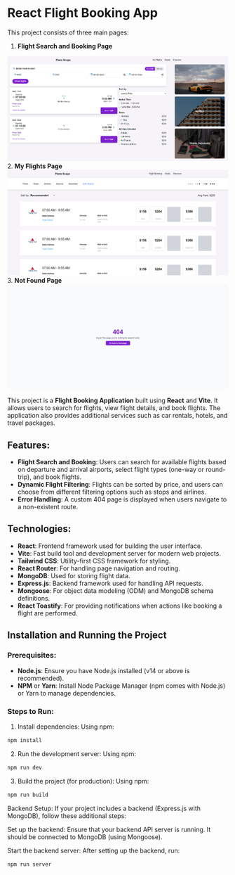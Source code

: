# React Flight Booking App


This project consists of three main pages:
1. **Flight Search and Booking Page**

![image alt](https://github.com/Oomar20/PlaneScape/blob/main/Main%20Page.png?raw=true)
2. **My Flights Page**
![image alt](https://github.com/Oomar20/PlaneScape/blob/main/My%20Flights%20Page.png?raw=true)
3. **Not Found Page**
![image alt](https://github.com/Oomar20/PlaneScape/blob/main/Not%20Found%20Page.png?raw=true)

This project is a **Flight Booking Application** built using **React** and **Vite**. It allows users to search for flights, view flight details, and book flights. The application also provides additional services such as car rentals, hotels, and travel packages.

## Features:
- **Flight Search and Booking**: Users can search for available flights based on departure and arrival airports, select flight types (one-way or round-trip), and book flights.
- **Dynamic Flight Filtering**: Flights can be sorted by price, and users can choose from different filtering options such as stops and airlines.
- **Error Handling**: A custom 404 page is displayed when users navigate to a non-existent route.

## Technologies:
- **React**: Frontend framework used for building the user interface.
- **Vite**: Fast build tool and development server for modern web projects.
- **Tailwind CSS**: Utility-first CSS framework for styling.
- **React Router**: For handling page navigation and routing.
- **MongoDB**: Used for storing flight data.
- **Express.js**: Backend framework used for handling API requests.
- **Mongoose**: For object data modeling (ODM) and MongoDB schema definitions.
- **React Toastify**: For providing notifications when actions like booking a flight are performed.

## Installation and Running the Project

### Prerequisites:
- **Node.js**: Ensure you have Node.js installed (v14 or above is recommended).
- **NPM** or **Yarn**: Install Node Package Manager (npm comes with Node.js) or Yarn to manage dependencies.

### Steps to Run:

1. Install dependencies: Using npm:

```sh
npm install
```

2. Run the development server: Using npm:
```sh
npm run dev
```

3. Build the project (for production): Using npm:
```sh
npm run build
```

Backend Setup:
If your project includes a backend (Express.js with MongoDB), follow these additional steps:

Set up the backend: Ensure that your backend API server is running. It should be connected to MongoDB (using Mongoose).

Start the backend server: After setting up the backend, run:

```sh
npm run server
```


